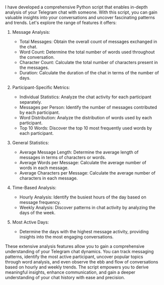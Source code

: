 I have developed a comprehensive Python script that enables in-depth analysis of your Telegram chat with someone. With this script, you can gain valuable insights into your conversations and uncover fascinating patterns and trends. Let's explore the range of features it offers:

1. Message Analysis:
   - Total Messages: Obtain the overall count of messages exchanged in the chat.
   - Word Count: Determine the total number of words used throughout the conversation.
   - Character Count: Calculate the total number of characters present in the messages.
   - Duration: Calculate the duration of the chat in terms of the number of days.

2. Participant-Specific Metrics:
   - Individual Statistics: Analyze the chat activity for each participant separately.
   - Messages per Person: Identify the number of messages contributed by each participant.
   - Word Distribution: Analyze the distribution of words used by each participant.
   - Top 10 Words: Discover the top 10 most frequently used words by each participant.
   
3. General Statistics:
   - Average Message Length: Determine the average length of messages in terms of characters or words.
   - Average Words per Message: Calculate the average number of words in each message.
   - Average Characters per Message: Calculate the average number of characters in each message.

4. Time-Based Analysis:
   - Hourly Analysis: Identify the busiest hours of the day based on message frequency.
   - Weekly Analysis: Discover patterns in chat activity by analyzing the days of the week.

5. Most Active Days:
   - Determine the days with the highest message activity, providing insights into the most engaging conversations.

These extensive analysis features allow you to gain a comprehensive understanding of your Telegram chat dynamics. You can track messaging patterns, identify the most active participant, uncover popular topics through word analysis, and even observe the ebb and flow of conversations based on hourly and weekly trends. The script empowers you to derive meaningful insights, enhance communication, and gain a deeper understanding of your chat history with ease and precision.
